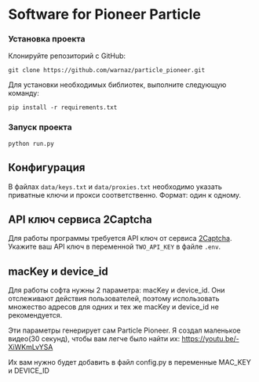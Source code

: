 # Software for Pioneer Particle

### Установка проекта

Клонируйте репозиторий с GitHub:

`git clone https://github.com/warnaz/particle_pioneer.git`

Для установки необходимых библиотек, выполните следующую команду:

`pip install -r requirements.txt`


### Запуск проекта
`python run.py`


## Конфигурация

В файлах `data/keys.txt` и `data/proxies.txt` необходимо указать приватные ключи и прокси соответственно. Формат: один к одному.

## API ключ сервиса 2Captcha

Для работы программы требуется API ключ от сервиса [2Captcha](https://2captcha.com/). Укажите ваш API ключ в переменной `TWO_API_KEY` в файле `.env`.

## macKey и device_id

Для работы софта нужны 2 параметра: macKey и device_id. Они отслеживают действия пользователей, поэтому использовать множество адресов для одних и тех же macKey и device_id не рекомендуется. 

Эти параметры генерирует сам Particle Pioneer. Я создал маленькое видео(30 секунд), чтобы вам легче было найти их: 
https://youtu.be/-XiWKmLvYSA

Их вам нужно будет добавить в файл config.py в переменные MAC_KEY и DEVICE_ID
